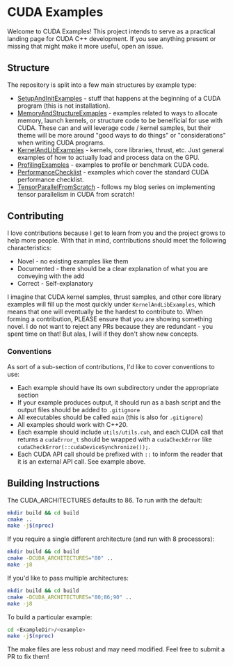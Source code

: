 # CUDA Examples

Welcome to CUDA Examples! This project intends to serve as a practical landing page for CUDA C++ development. If you see anything present or missing that might make it more useful, open an issue.

## Structure

The repository is split into a few main structures by example type:
- [SetupAndInitExamples](./SetupAndInitExamples/) - stuff that happens at the beginning of a CUDA program (this is not installation).
- [MemoryAndStructureExmaples](./MemoryAndStructureExamples/) - examples related to ways to allocate memory, launch kernels, or structure code to be beneificial for use with CUDA. These can and will leverage code / kernel samples, but their theme will be more around "good ways to do things" or "considerations" when writing CUDA programs.
- [KernelAndLibExamples](./KernelAndLibExamples/) - kernels, core libraries, thrust, etc. Just general examples of how to actually load and process data on the GPU.
- [ProfilingExamples](./ProfilingExamples/) - examples to profile or benchmark CUDA code.
- [PerformanceChecklist](./PerformanceChecklistExamples/) - examples which cover the standard CUDA performance checklist.
- [TensorParallelFromScratch](./TensorParallelFromScratch/) - follows my blog series on implementing tensor parallelism in CUDA from scratch!

## Contributing
I love contributions because I get to learn from you and the project grows to help more people. With that in mind, contributions should meet the following characteristics:
- Novel - no existing examples like them
- Documented - there should be a clear explanation of what you are conveying with the add
- Correct - Self-explanatory

I imagine that CUDA kernel samples, thrust samples, and other core library examples will fill up the most quickly under `KernelAndLibExamples`, which means that one will eventually be the hardest to contribute to. When forming a contribution, PLEASE ensure that you are showing something novel. I do not want to reject any PRs because they are redundant - you spent time on that! But alas, I will if they don't show new concepts.

### Conventions
As sort of a sub-section of contributions, I'd like to cover conventions to use:
- Each example should have its own subdirectory under the appropriate section
- If your example produces output, it should run as a bash script and the output files should be added to `.gitignore`
- All executables should be called `main` (this is also for `.gitignore`)
- All examples should work with C++20.
- Each example should include `utils/utils.cuh`, and each CUDA call that returns a `cudaError_t` should be wrapped with a `cudaCheckError` like `cudaCheckError(::cudaDeviceSynchronize());`.
- Each CUDA API call should be prefixed with `::` to inform the reader that it is an external API call. See example above.

## Building Instructions

The CUDA_ARCHITECTURES defaults to 86. To run with the default:
```bash
mkdir build && cd build
cmake ..
make -j$(nproc)
```

If you require a single different architecture (and run with 8 processors):
```bash
mkdir build && cd build
cmake -DCUDA_ARCHITECTURES="80" ..
make -j8
```
If you'd like to pass multiple architectures:
```bash
mkdir build && cd build
cmake -DCUDA_ARCHITECTURES="80;86;90" ..
make -j8
```

To build a particular example:

```bash
cd <ExampleDir>/<example>
make -j$(nproc)
```
The make files are less robust and may need modified. Feel free to submit a PR to fix them!
